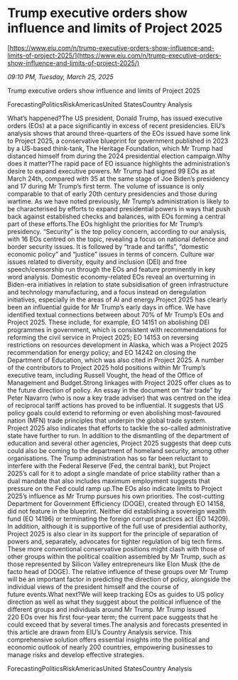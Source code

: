 # Trump executive orders show influence and limits of Project 2025

[https://www.eiu.com/n/trump-executive-orders-show-influence-and-limits-of-project-2025/](https://www.eiu.com/n/trump-executive-orders-show-influence-and-limits-of-project-2025/)

*09:10 PM, Tuesday, March 25, 2025*

Trump executive orders show influence and limits of Project 2025

ForecastingPoliticsRiskAmericasUnited StatesCountry Analysis

What’s happened?The US president, Donald Trump, has issued executive orders (EOs) at a pace significantly in excess of recent presidencies. EIU’s analysis shows that around three-quarters of the EOs issued have some link to Project 2025, a conservative blueprint for government published in 2023 by a US-based think-tank, The Heritage Foundation, which Mr Trump had distanced himself from during the 2024 presidential election campaign.Why does it matter?The rapid pace of EO issuance highlights the administration’s desire to expand executive powers. Mr Trump had signed 99 EOs as at March 24th, compared with 35 at the same stage of Joe Biden’s presidency and 17 during Mr Trump’s first term. The volume of issuance is only comparable to that of early 20th century presidencies and those during wartime. As we have noted previously, Mr Trump’s administration is likely to be characterised by efforts to expand presidential powers in ways that push back against established checks and balances, with EOs forming a central part of these efforts.The EOs highlight the priorities for Mr Trump’s presidency. “Security” is the top policy concern, according to our analysis, with 16 EOs centred on the topic, revealing a focus on national defence and border security issues. It is followed by “trade and tariffs”, “domestic economic policy” and “justice” issues in terms of concern. Culture war issues related to diversity, equity and inclusion (DEI) and free speech/censorship run through the EOs and feature prominently in key word analysis. Domestic economy-related EOs reveal an overturning in Biden-era initiatives in relation to state subsidisation of green infrastructure and technology manufacturing, and a focus instead on deregulation initiatives, especially in the areas of AI and energy.Project 2025 has clearly been an influential guide for Mr Trump’s early days in office. We have identified textual connections between about 70% of Mr Trump’s EOs and Project 2025. These include, for example, EO 14151 on abolishing DEI programmes in government, which is consistent with recommendations for reforming the civil service in Project 2025; EO 14153 on reversing restrictions on resources development in Alaska, which was a Project 2025 recommendation for energy policy; and EO 14242 on closing the Department of Education, which was also cited in Project 2025. A number of the contributors to Project 2025 hold positions within Mr Trump’s executive team, including Russell Vought, the head of the Office of Management and Budget.Strong linkages with Project 2025 offer clues as to the future direction of policy. An essay in the document on “fair trade” by Peter Navarro (who is now a key trade adviser) that was centred on the idea of reciprocal tariff actions has proved to be influential. It suggests that US policy goals could extend to reforming or even abolishing most-favoured nation (MFN) trade principles that underpin the global trade system. Project 2025 also indicates that efforts to tackle the so-called administrative state have further to run. In addition to the dismantling of the department of education and several other agencies, Project 2025 suggests that deep cuts could also be coming to the department of homeland security, among other organisations. The Trump administration has so far been reluctant to interfere with the Federal Reserve (Fed, the central bank), but Project 2025’s call for it to adopt a single mandate of price stability rather than a dual mandate that also includes maximum employment suggests that pressure on the Fed could ramp up.The EOs also indicate limits to Project 2025’s influence as Mr Trump pursues his own priorities. The cost-cutting Department for Government Efficiency (DOGE), created through EO 14158, did not feature in the blueprint. Neither did establishing a sovereign wealth fund (EO 14196) or terminating the foreign corrupt practices act (EO 14209). In addition, although it is supportive of the full use of presidential authority, Project 2025 is also clear in its support for the principle of separation of powers and, separately, advocates for tighter regulation of big tech firms. These more conventional conservative positions might clash with those of other groups within the political coalition assembled by Mr Trump, such as those represented by Silicon Valley entrepreneurs like Elon Musk (the de facto head of DOGE). The relative influence of these groups over Mr Trump will be an important factor in predicting the direction of policy, alongside the individual views of the president himself and the course of future events.What next?We will keep tracking EOs as guides to US policy direction as well as what they suggest about the political influence of the different groups and individuals around Mr Trump. Mr Trump issued 220 EOs over his first four-year term; the current pace suggests that he could exceed that by several times.The analysis and forecasts presented in this article are drawn from EIU’s Country Analysis service. This comprehensive solution offers essential insights into the political and economic outlook of nearly 200 countries, empowering businesses to manage risks and develop effective strategies.

ForecastingPoliticsRiskAmericasUnited StatesCountry Analysis

